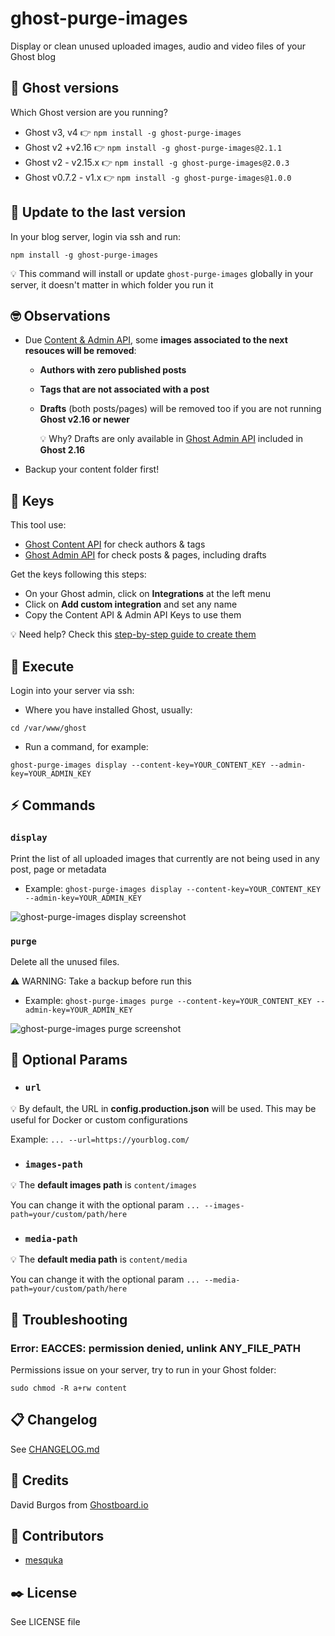 # ghost-purge-images

Display or clean unused uploaded images, audio and video files of your Ghost blog

## 👻 Ghost versions

Which Ghost version are you running?

- Ghost v3, v4 👉 `npm install -g ghost-purge-images`
- Ghost v2 +v2.16 👉 `npm install -g ghost-purge-images@2.1.1`
- Ghost v2 - v2.15.x 👉 `npm install -g ghost-purge-images@2.0.3`
- Ghost v0.7.2 - v1.x 👉 `npm install -g ghost-purge-images@1.0.0`

## 🎁 Update to the last version

In your blog server, login via ssh and run:

`npm install -g ghost-purge-images`

💡 This command will install or update `ghost-purge-images` globally in your server, it doesn't matter in which folder you run it 

## 🤓 Observations

- Due [Content & Admin API](https://ghost.org/docs/api/v3/content/#resources), some **images associated to the next resouces will be removed**:
    - **Authors with zero published posts**
    - **Tags that are not associated with a post**
    - **Drafts** (both posts/pages) will be removed too if you are not running **Ghost v2.16 or newer** 
    
        💡 Why? Drafts are only available in [Ghost Admin API](https://docs.ghost.org/api/admin/) included in **Ghost 2.16**
- Backup your content folder first!

## 🔑 Keys

This tool use:
- [Ghost Content API](https://docs.ghost.org/api/content/) for check authors & tags
- [Ghost Admin API](https://docs.ghost.org/api/admin/) for check posts & pages, including drafts

Get the keys following this steps:
- On your Ghost admin, click on **Integrations** at the left menu
- Click on **Add custom integration** and set any name
- Copy the Content API & Admin API Keys to use them

💡 Need help? Check this [step-by-step guide to create them](https://ghostboard.io/blog/how-to-integrate-ghostboard-with-ghost-content-api/)

## 🚀 Execute

Login into your server via ssh:
- Where you have installed Ghost, usually:

`cd /var/www/ghost`
- Run a command, for example:

`ghost-purge-images display --content-key=YOUR_CONTENT_KEY --admin-key=YOUR_ADMIN_KEY`

## ⚡️ Commands
### `display`

Print the list of all uploaded images that currently are not being used in any post, page or metadata

- Example: `ghost-purge-images display --content-key=YOUR_CONTENT_KEY --admin-key=YOUR_ADMIN_KEY`


![ghost-purge-images display screenshot](https://user-images.githubusercontent.com/1589874/51084812-80e6f700-1730-11e9-96c4-4e106e4c7c63.png)

### `purge`

Delete all the unused files.

⚠️ WARNING: Take a backup before run this

- Example: `ghost-purge-images purge --content-key=YOUR_CONTENT_KEY --admin-key=YOUR_ADMIN_KEY`

![ghost-purge-images purge screenshot](https://user-images.githubusercontent.com/1589874/51084808-73ca0800-1730-11e9-8c2a-a3b43551fbaa.png)

## 🧩 Optional Params

- ### `url`

💡 By default, the URL in **config.production.json** will be used. This may be useful for Docker or custom configurations

Example: `... --url=https://yourblog.com/`

- ### `images-path`

💡 The **default images path** is `content/images`

You can change it with the optional param `... --images-path=your/custom/path/here`

- ### `media-path`

💡 The **default media path** is `content/media`

You can change it with the optional param `... --media-path=your/custom/path/here`


## 🎯 Troubleshooting

### Error: EACCES: permission denied, unlink ANY_FILE_PATH
Permissions issue on your server, try to run in your Ghost folder:

`sudo chmod -R a+rw content`

## 📋 Changelog
See [CHANGELOG.md](https://github.com/ghostboard/ghost-purge-images/blob/master/CHANGELOG.md)

## 👋 Credits
David Burgos from [Ghostboard.io](https://ghostboard.io)

## 👏 Contributors
- [mesquka](https://github.com/mesquka/ghost-purge-images-customdir/commits?author=mesquka)

## ✒️ License
See LICENSE file
